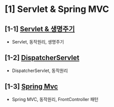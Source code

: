 # [1] Servlet & Spring MVC
    
## [1-1] [Servlet & 생명주기](https://hyunjong96.tistory.com/20)
- Servlet, 동작원리, 생명주기

## [1-2] [DispatcherServlet](https://hyunjong96.tistory.com/22)
- DispatcherServlet, 동작원리 

## [1-3] [Spring Mvc](https://hyunjong96.tistory.com/21)
- Spring MVC, 동작원리, FrontController 패턴